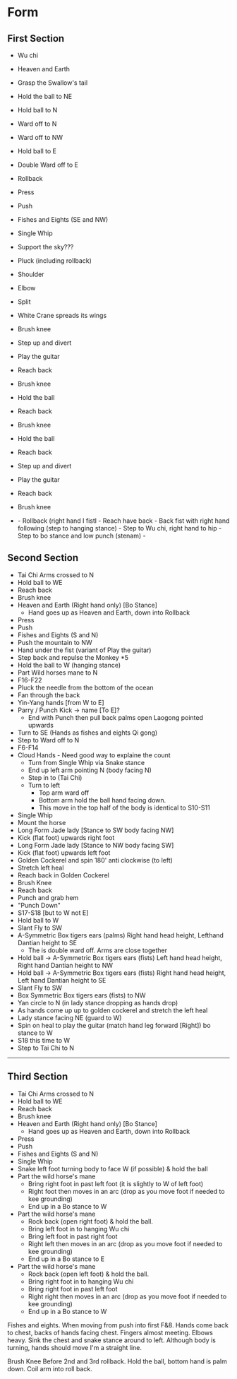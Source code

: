 # Form

## First Section

- Wu chi
- Heaven and Earth
- Grasp the Swallow's tail
- Hold the ball to NE
- Hold ball to N
- Ward off to N
- Ward off to NW

- Hold ball to E
- Double Ward off to E
- Rollback
- Press
- Push
- Fishes and Eights (SE and NW)
- Single Whip
- Support the sky???
- Pluck (including rollback)
- Shoulder
- Elbow
- Split
- White Crane spreads its wings
- Brush knee
- Step up and divert
- Play the guitar
- Reach back
- Brush knee
- Hold the ball
- Reach back
- Brush knee
- Hold the ball
- Reach back
- Step up and divert
- Play the guitar
- Reach back
- Brush knee
- <Equivalent of Turn Parry punch>
  -  Rollback (right hand I  fistl
  - Reach have back
  - Back fist with right hand following (step to hanging stance) 
  - Step to Wu chi, right hand to hip
  - Step to bo stance and low punch (stenam)
  - 

## Second Section

- Tai Chi Arms crossed to N
- Hold ball to WE
- Reach back
- Brush knee
- Heaven and Earth (Right hand only) [Bo Stance]
    - Hand goes up as Heaven and Earth, down into Rollback
- Press
- Push
- Fishes and Eights (S and N)
- Push the mountain to NW
- Hand under the fist (variant of Play the guitar)
- Step back and repulse the Monkey *5
- Hold the ball to W (hanging stance)
- Part Wild horses mane to N
- F16-F22
- Pluck the needle from the bottom of the ocean
- Fan through the back
- Yin-Yang hands [from W to E]
- Parry / Punch Kick -> name  [To E]?
    - End with Punch then pull back palms open Laogong pointed upwards
- Turn to SE (Hands as fishes and eights Qi gong)
- Step to Ward off to N
- F6-F14
- Cloud Hands - Need good way to explaine the count
	- Turn from Single Whip via Snake stance
	- End up left arm pointing N (body facing N)
	- Step in to (Tai Chi)
	- Turn to left 
		- Top arm ward off
		- Bottom arm hold the ball hand facing down.
		- This move in the top half of the body is identical to S10-S11
- Single Whip
- Mount the horse
- Long Form Jade lady [Stance to SW body facing NW]
- Kick (flat foot) upwards right foot
-  Long Form Jade lady [Stance to NW body facing SW]
- Kick (flat foot) upwards left foot
- Golden Cockerel and spin 180' anti clockwise (to left)
- Stretch left heal
- Reach back in Golden Cockerel
- Brush Knee
- Reach back
- Punch and grab hem
- "Punch Down"
- S17-S18 [but to W not E]
- Hold ball to W
- Slant Fly to SW
- A-Symmetric Box tigers ears (palms) Right hand head height, Lefthand Dantian height to SE
	- The is double ward off. Arms are close together
- Hold ball -> A-Symmetric Box tigers ears (fists) Left hand head height, Right hand Dantian height to NW
- Hold ball -> A-Symmetric Box tigers ears (fists) Right hand head height, Left hand Dantian height to SE
- Slant Fly to SW
- Box Symmetric Box tigers ears (fists) to NW
- Yan circle to N (in lady stance dropping as hands drop)
- As hands come up up to golden cockerel and stretch the left heal
- Lady stance facing NE (guard to W)
- Spin on heal to play the guitar (match hand leg forward [Right]) bo stance to W
- S18 this time to W
- Step to Tai Chi to N

---

## Third Section
- Tai Chi Arms crossed to N
- Hold ball to WE
- Reach back
- Brush knee
- Heaven and Earth (Right hand only) [Bo Stance]
    - Hand goes up as Heaven and Earth, down into Rollback
- Press
- Push
- Fishes and Eights (S and N)
- Single Whip
- Snake left foot turning body to face W (if possible) & hold the ball
- Part the wild horse's mane
	- Bring right foot in past left foot (it is slightly to W of left foot)
	- Right foot then moves in an arc (drop as you move foot if needed to kee grounding)
	- End up in a Bo stance to W 
- Part the wild horse's mane
	- Rock back (open right foot) & hold the ball.
	- Bring left foot in to hanging Wu chi
	- Bring left foot in past right foot
	- Right left then moves in an arc (drop as you move foot if needed to kee grounding)
	- End up in a Bo stance to E
- Part the wild horse's mane
	- Rock back (open left foot) & hold the ball.
	- Bring right foot in to hanging Wu chi
	- Bring right foot in past left foot
	- Right right then moves in an arc (drop as you move foot if needed to kee grounding)
	- End up in a Bo stance to W

Fishes and eights.
When moving from push into first F&8. Hands come back to chest, backs of hands facing chest. Fingers almost meeting. Elbows heavy. Sink the chest and snake stance around to left. Although body is turning, hands should move I'm a straight line.

Brush Knee
Before 2nd and 3rd rollback. Hold the ball,  bottom hand is palm down. Coil arm into roll back.
